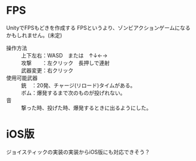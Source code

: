 # FPS
UnityでFPSもどきを作成する
FPSというより、ゾンビアクションゲームになるかもしれません。(未定)

<dl>
  <dt>操作方法</dt>
  <dd>上下左右：WASD　または　↑↓←→</dd>
  <dd>攻撃　　：左クリック　長押しで連射</dd>
  <dd>武器変更：右クリック</dd>
  
  <dt>使用可能武器</dt>
  <dd>銃　：20発、チャージ(リロード)タイムがある。</dd>
  <dd>ボム：爆発するまで次のものが投げれない。</dd>
  
  <dt>音</dt>
  <dd>撃った時、投げた時、爆発するときに出るようにした。</dd>
</dl> 

# iOS版
ジョイスティックの実装の実装からiOS版にも対応できそう？
